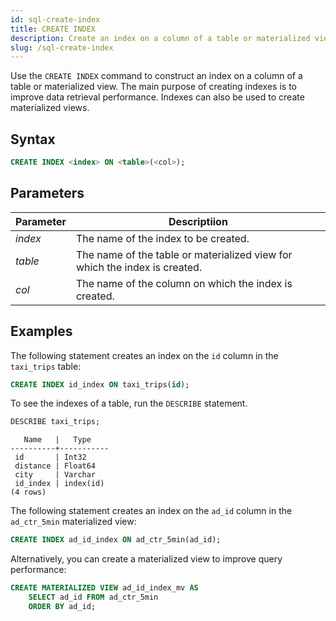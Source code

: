 ```yaml
---
id: sql-create-index
title: CREATE INDEX
description: Create an index on a column of a table or materialized view to speed up data retrieval.
slug: /sql-create-index
---
```


Use the `CREATE INDEX` command to construct an index on a column of a table or materialized view. The main purpose of creating indexes is to improve data retrieval performance. Indexes can also be used to create materialized views.


## Syntax

```sql
CREATE INDEX <index> ON <table>(<col>);
```

## Parameters

| Parameter| Descriptiion|
|-----------|-------------|
|*index*    |The name of the index to be created.|
|*table*    |The name of the table or materialized view for which the index is created.|
|*col*      |The name of the column on which the index is created.|

## Examples

The following statement creates an index on the `id` column in the `taxi_trips` table:

```sql
CREATE INDEX id_index ON taxi_trips(id);
```

To see the indexes of a table, run the `DESCRIBE` statement.

```sql
DESCRIBE taxi_trips;
```
```
   Name   |   Type    
----------+-----------
 id       | Int32
 distance | Float64
 city     | Varchar
 id_index | index(id)
(4 rows)
```

The following statement creates an index on the `ad_id` column in the `ad_ctr_5min` materialized view:
```sql
CREATE INDEX ad_id_index ON ad_ctr_5min(ad_id);
```

Alternatively, you can create a materialized view to improve query performance:
```sql
CREATE MATERIALIZED VIEW ad_id_index_mv AS 
    SELECT ad_id FROM ad_ctr_5min
    ORDER BY ad_id;
```


